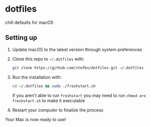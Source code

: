 # dotfiles
chill defaults for macOS

## Setting up

1. Update macOS to the latest version through system preferences
2. Clone this repo to `~/.dotfiles` with:

    ```zsh
    git clone https://github.com/stefkn/dotfiles.git ~/.dotfiles
    ```

3. Run the installation with:

    ```zsh
    cd ~/.dotfiles && sudo ./freshstart.sh
    ```

   If you aren't able to run `freshstart` you may need to run `chmod a+x freshstart.sh` to make it executable

4. Restart your computer to finalize the process

Your Mac is now ready to use!
